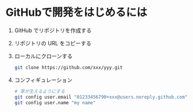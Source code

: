 
# GitHubで開発をはじめるには

1. GitHub でリポジトリを作成する

2. リポジトリの URL をコピーする

3. ローカルにクローンする

    ```bash
    git clone https://github.com/xxx/yyy.git
    ```

4. コンフィギュレーション

    ```bash
    # 草が生えるようにする
    git config user.email "01233456790+xxx@users.noreply.github.com"
    git config user.name "my name"
    ```

